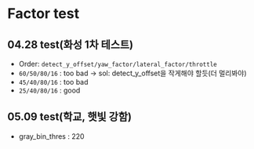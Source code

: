 # Factor test

## 04.28 test(화성 1차 테스트)
* Order: `detect_y_offset/yaw_factor/lateral_factor/throttle`
* `60/50/80/16` : too bad -> sol: detect_y_offset을 작게해야 할듯(더 멀리봐야)
* `45/40/80/16` : too bad
* `25/40/80/16` : good 

## 05.09 test(학교, 햇빛 강함)
* gray_bin_thres : 220
